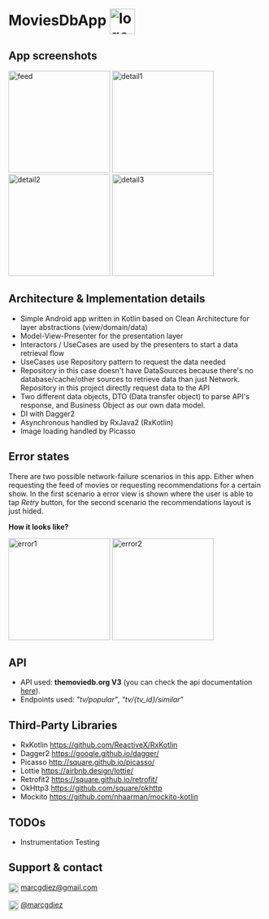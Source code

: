 # MoviesDbApp <img src="https://i.imgur.com/Ma3z2J6.png" width="50" alt="logo" align="center">

## App screenshots

<p>
  <img src="https://i.imgur.com/dmGitzZ.jpg" width="200" alt="feed">
  <img src="https://i.imgur.com/GDFWnQF.jpg" width="200" alt="detail1">
  <img src="https://i.imgur.com/J80bN2b.jpg" width="200" alt="detail2">
  <img src="https://i.imgur.com/33zgwXS.jpg" width="200" alt="detail3">
</p>

## Architecture & Implementation details

* Simple Android app written in Kotlin based on Clean Architecture for layer abstractions (view/domain/data)
* Model-View-Presenter for the presentation layer
* Interactors / UseCases are used by the presenters to start a data retrieval flow
* UseCases use Repository pattern to request the data needed
* Repository in this case doesn't have DataSources because there's no database/cache/other sources to retrieve data than just Network. Repository in this project directly request data to the API
* Two different data objects, DTO (Data transfer object) to parse API's response, and Business Object as our own data model.
* DI with Dagger2
* Asynchronous handled by RxJava2 (RxKotlin)
* Image loading handled by Picasso

## Error states

There are two possible network-failure scenarios in this app. 
Either when requesting the feed of movies or requesting recommendations for a certain show. In the first scenario a error view is shown where the user is able to tap *Retry* button, for the second scenario the recommendations layout is just hided.

**How it looks like?**
<p>
  <img src="https://i.imgur.com/qyJtzql.jpg" width="200" alt="error1">
  <img src="https://i.imgur.com/jerRVvA.jpg" width="200" alt="error2">
</p>

## API

* API used: **themoviedb.org V3** (you can check the api documentation <a href="https://developers.themoviedb.org/">here</a>).
* Endpoints used: *"tv/popular"*, *"tv/{tv_id}/similar"*

## Third-Party Libraries

* RxKotlin https://github.com/ReactiveX/RxKotlin
* Dagger2 https://google.github.io/dagger/
* Picasso http://square.github.io/picasso/
* Lottie https://airbnb.design/lottie/
* Retrofit2 https://square.github.io/retrofit/
* OkHttp3 https://github.com/square/okhttp
* Mockito https://github.com/nhaarman/mockito-kotlin

## TODOs

* Instrumentation Testing

## Support & contact

<img src="https://icon2.kisspng.com/20180413/fde/kisspng-g-suite-gmail-computer-icons-google-email-e-mail-5ad074ba3e72d7.9148494615236108102558.jpg" width="20" align="center"> <a href="mailto:marcgdiez@gmail.com"> marcgdiez@gmail.com</a>

<img src="https://img.icons8.com/cotton/2x/twitter.png" width="20" align="center"> <a href="https://twitter.com/marcgdiez"> @marcgdiez </a>
